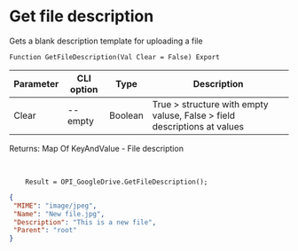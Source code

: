 ﻿---
sidebar_position: 10
---

# Get file description
 Gets a blank description template for uploading a file



`Function GetFileDescription(Val Clear = False) Export`

  | Parameter | CLI option | Type | Description |
  |-|-|-|-|
  | Clear | --empty | Boolean | True > structure with empty valuse, False > field descriptions at values |

  
  Returns:  Map Of KeyAndValue - File description

<br/>




```bsl title="Code example"
    Result = OPI_GoogleDrive.GetFileDescription();
```
 



```json title="Result"
{
 "MIME": "image/jpeg",
 "Name": "New file.jpg",
 "Description": "This is a new file",
 "Parent": "root"
}
```
